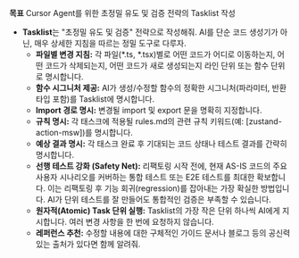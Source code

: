 **목표** Cursor Agent를 위한 초정밀 유도 및 검증 전략의 Tasklist 작성

*   **Tasklist**는 "초정밀 유도 및 검증" 전략으로 작성해줘. AI를 단순 코드 생성기가 아닌, 매우 상세한 지침을 따르는 정밀 도구로 다루자.
    *   **파일별 변경 지침:** 각 파일(*.ts, *.tsx)별로 어떤 코드가 어디로 이동하는지, 어떤 코드가 삭제되는지, 어떤 코드가 새로 생성되는지 라인 단위 또는 함수 단위로 명시합니다.
    *   **함수 시그니처 제공:** AI가 생성/수정할 함수의 정확한 시그니처(파라미터, 반환 타입 포함)를 Tasklist에 명시합니다.
    *   **Import 경로 명시:** 변경될 import 및 export 문을 명확히 지정합니다.
    *   **규칙 명시:** 각 태스크에 적용될 rules.md의 관련 규칙 키워드(예: [zustand-action-msw])를 명시합니다.
    *   **예상 결과 명시:** 각 태스크 완료 후 기대되는 코드 상태나 테스트 결과를 간략히 명시합니다.
    *   **선행 테스트 강화 (Safety Net):** 리팩토링 시작 전에, 현재 AS-IS 코드의 주요 사용자 시나리오를 커버하는 통합 테스트 또는 E2E 테스트를 최대한 확보합니다. 이는 리팩토링 후 기능 회귀(regression)를 잡아내는 가장 확실한 방법입니다. AI가 단위 테스트를 잘 만들어도 통합적인 검증은 부족할 수 있습니다.
    *   **원자적(Atomic) Task 단위 실행:** Tasklist의 가장 작은 단위 하나씩 AI에게 지시합니다. 여러 변경 사항을 한 번에 요청하지 않습니다.
    *   **레퍼런스 추천:** 수정할 내용에 대한 구체적인 가이드 문서나 블로그 등의 공신력 있는 출처가 있다면 함께 알려줘.
